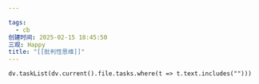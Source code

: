```yaml
---

tags:
  - cb
创建时间: 2025-02-15 18:45:50
三观: Happy
title: "[[批判性思维]]"
---
```






```dataviewjs
dv.taskList(dv.current().file.tasks.where(t => t.text.includes("")))
```

